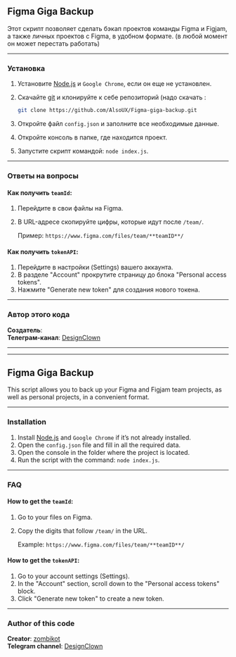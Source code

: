 ## Figma Giga Backup

Этот скрипт позволяет сделать бэкап проектов команды Figma и Figjam, а также личных проектов с Figma, в удобном формате.
(в любой момент он может перестать работать)

---

### Установка

1. Установите [Node.js](https://nodejs.org/en) и `Google Chrome`, если он еще не установлен.
3. Скачайте [git](https://git-scm.com/) и клонируйте к себе репозиторий (надо скачать :

   ```bash
   git clone https://github.com/AlsoUX/Figma-giga-backup.git
   
4. Откройте файл `config.json` и заполните все необходимые данные.
5. Откройте консоль в папке, где находится проект.
6. Запустите скрипт командой: `node index.js`.

---

### Ответы на вопросы
#### Как получить `teamId`:
1. Перейдите в свои файлы на Figma.
2. В URL-адресе скопируйте цифры, которые идут после `/team/`.

   Пример: `https://www.figma.com/files/team/**teamID**/`

#### Как получить `tokenAPI`:
1. Перейдите в настройки (Settings) вашего аккаунта.
2. В разделе "Account" прокрутите страницу до блока "Personal access tokens".
3. Нажмите "Generate new token" для создания нового токена.

---

### Автор этого кода

**Создатель**:  
**Телеграм-канал**: [DesignClown](https://t.me/DesignClown/)

---
---

## Figma Giga Backup

This script allows you to back up your Figma and Figjam team projects, as well as personal projects, in a convenient format.

---

### Installation

1. Install [Node.js](https://nodejs.org/en) and `Google Chrome` if it’s not already installed.
2. Open the `config.json` file and fill in all the required data.
3. Open the console in the folder where the project is located.
4. Run the script with the command: `node index.js`.

---

### FAQ
#### How to get the `teamId`:
1. Go to your files on Figma.
2. Copy the digits that follow `/team/` in the URL.

   Example: `https://www.figma.com/files/team/**teamID**/`

#### How to get the `tokenAPI`:
1. Go to your account settings (Settings).
2. In the "Account" section, scroll down to the "Personal access tokens" block.
3. Click "Generate new token" to create a new token.

---

### Author of this code

**Creator**: [zombikot](https://t.me/zombikot)  
**Telegram channel**: [DesignClown](https://t.me/DesignClown/)
